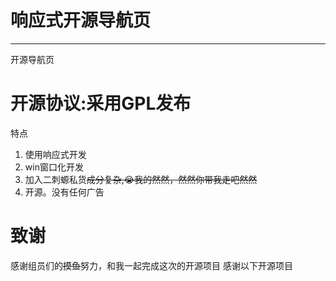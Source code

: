 # 响应式开源导航页
---
开源导航页
# 开源协议:采用GPL发布
特点
1. 使用响应式开发
2. win窗口化开发
3. 加入二刺螈私货~~成分复杂,😭我的然然，然然你带我走吧然然~~
4. 开源。没有任何广告

# 致谢
感谢组员们的~~摸鱼~~努力，和我一起完成这次的开源项目
感谢以下开源项目
